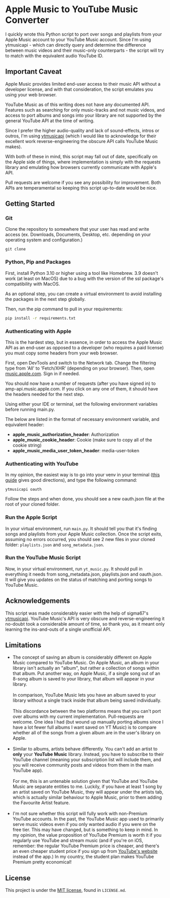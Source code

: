 # Apple Music to YouTube Music Converter

I quickly wrote this Python script to port over songs and playlists from your Apple Music account to your YouTube Music account. Since I'm using ytmusicapi - which can directly query and determine the difference between music videos and their music-only counterparts - the script will try to match with the equivalent audio YouTube ID.

## Important Caveat
Apple Music provides limited end-user access to their music API without a developer license, and with that consideration, the script emulates you using your web browser.

YouTube Music as of this writing does not have any documented API. Features such as searching for only music-tracks and not music videos, and access to port albums and songs into your library are not supported by the general YouTube API at the time of writing.

Since I prefer the higher audio-quality and lack of sound-effects, intros or outros, I'm using [ytmusicapi](https://github.com/sigma67/ytmusicapi) (which I would like to acknowledge for their excellent work reverse-engineering the obscure API calls YouTube Music makes).

With both of these in mind, this script may fall out of date, specifically on the Apple side of things, where implementation is simply with the requests library and emulating how browsers currently communicate with Apple's API.

Pull requests are welcome if you see any possibility for improvement. Both APIs are temperamental so keeping this script up-to-date would be nice.

## Getting Started
### Git
Clone the repository to somewhere that your user has read and write access (ex. Downloads, Documents, Desktop, etc. depending on your operating system and configuration.)

```
git clone 
```

### Python, Pip and Packages
First, install Python 3.10 or higher using a tool like Homebrew. 3.9 doesn't work (at least on MacOS) due to a bug with the version of the ssl package's compatibility with MacOS.

As an optional step, you can create a virtual environment to avoid installing the packages in the next step globally.

Then, run the pip command to pull in your requirements:

```sh
pip install -r requirements.txt
```

### Authenticating with Apple
This is the hardest step, but in essence, in order to access the Apple Music API as an end-user as opposed to a developer (who requires a paid license) you must copy some headers from your web browser.

First, open DevTools and switch to the Network tab. Change the filtering type from 'All' to 'Fetch/XHR' (depending on your browser). Then, open [music.apple.com](https://music.apple.com). Sign in if needed.

You should now have a number of requests (after you have signed in) to amp-api.music.apple.com. If you click on any one of them, it should have the headers needed for the next step.

Using either your IDE or terminal, set the following environment variables before running main.py.

The below are listed in the format of necessary environment variable, and equivalent header:

- **apple_music_authorization_header**: Authorization
- **apple_music_cookie_header**: Cookie (make sure to copy all of the cookie string)
- **apple_music_media_user_token_header**: media-user-token

### Authenticating with YouTube
In my opinion, the easiest way is to go into your venv in your terminal ([this guide](https://ioflood.com/blog/python-activate-venv/) gives good directions), and type the following command:

```
ytmusicapi oauth
```

Follow the steps and when done, you should see a new oauth.json file at the root of your cloned folder.

### Run the Apple Script
In your virtual environment, run ``main.py``. It should tell you that it's finding songs and playlists from your Apple Music collection. Once the script exits, assuming no errors occurred, you should see 2 new files in your cloned folder: ``playlists.json`` and ``song_metadata.json``.

### Run the YouTube Music Script
Now, in your virtual environment, run ``yt_music.py``. It should pull in everything it needs from song_metadata.json, playlists.json and oauth.json. It will give you updates on the status of matching and porting songs to YouTube Music.

## Acknowledgements
This script was made considerably easier with the help of sigma67's [ytmusicapi](https://github.com/sigma67/ytmusicapi). YouTube Music's API is very obscure and reverse-engineering it no-doubt took a considerable amount of time, so thank you, as it meant only learning the ins-and-outs of a single unofficial API.

## Limitations
- The concept of saving an album is considerably different on Apple Music compared to YouTube Music. On Apple Music, an album in your library isn't actually an "album", but rather a collection of songs within that album. Put another way, on Apple Music, if a single song out of an 8-song album is saved to your library, that album will appear in your library.  
‎   
In comparison, YouTube Music lets you have an album saved to your library without a single track inside that album being saved individually.  
‎  
This discordance between the two platforms means that you can't port over albums with my current implementation. Pull-requests are welcome. One idea I had (but wound up  manually porting albums since I have a lot fewer full albums I want saved on YT Music) is to compare whether all of the songs from a given album are in the user's library on Apple.  
‎
- Similar to albums, artists behave differently. You can't add an artist to **only** your **YouTube Music** library. Instead, you have to subscribe to their YouTube channel (meaning your subscription list will include them, and you will receive community posts and videos from them in the main YouTube app).  
‎  
For me, this is an untenable solution given that YouTube and YouTube Music are separate entities to me. Luckily, if you have at least 1 song by an artist saved on YouTube Music, they will appear under the artists tab, which is actually similar behaviour to Apple Music, prior to them adding the Favourite Artist feature.  
‎  
- I'm not sure whether this script will fully work with non-Premium YouTube accounts. In the past, the YouTube Music app used to primarily serve music videos even if you only wanted audio if you were on the free tier. This may have changed, but is something to keep in mind. In my opinion, the value proposition of YouTube Premium is worth it if you regularly use YouTube and stream music (and if you're on iOS, remember: the regular YouTube Premium price is cheaper, and there's an even cheaper student price if you sign up from [YouTube's website](https://www.youtube.com/premium) instead of the app.) In my country, the student plan makes YouTube Premium pretty economical!

## License
This project is under the [MIT license](https://choosealicense.com/licenses/mit/), found in ``LICENSE.md``.
